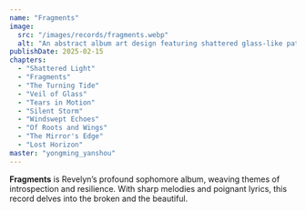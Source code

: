 ```yaml
---
name: "Fragments"
image:
  src: "/images/records/fragments.webp"
  alt: "An abstract album art design featuring shattered glass-like patterns in shades of midnight blue, silver, and teal, with faint glowing lines intersecting dynamically, evoking introspection and resilience."
publishDate: 2025-02-15
chapters:
  - "Shattered Light"
  - "Fragments"
  - "The Turning Tide"
  - "Veil of Glass"
  - "Tears in Motion"
  - "Silent Storm"
  - "Windswept Echoes"
  - "Of Roots and Wings"
  - "The Mirror's Edge"
  - "Lost Horizon"
master: "yongming_yanshou"
---
```


**Fragments** is Revelyn’s profound sophomore album, weaving themes of introspection and resilience. With sharp melodies and poignant lyrics, this record delves into the broken and the beautiful.

